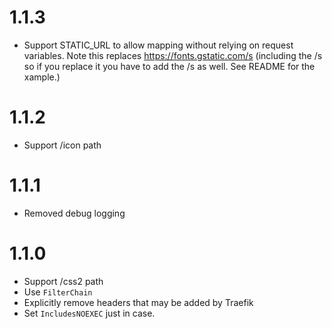 # 1.1.3

* Support STATIC_URL to allow mapping without relying on request variables.  Note this replaces https://fonts.gstatic.com/s (including the /s so if you replace it you have to add the /s as well.  See README for the xample.)

# 1.1.2

* Support /icon path

# 1.1.1

* Removed debug logging

# 1.1.0

* Support /css2 path
* Use `FilterChain`
* Explicitly remove headers that may be added by Traefik
* Set `IncludesNOEXEC` just in case.
